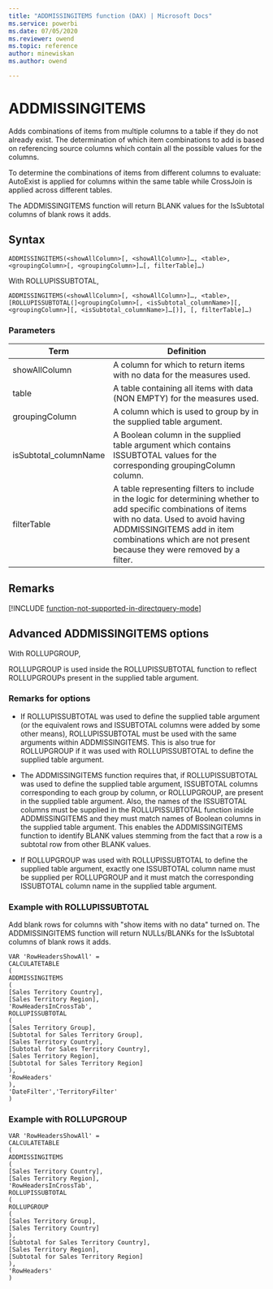 ```yaml
---
title: "ADDMISSINGITEMS function (DAX) | Microsoft Docs"
ms.service: powerbi 
ms.date: 07/05/2020
ms.reviewer: owend
ms.topic: reference
author: minewiskan
ms.author: owend

---
```

# ADDMISSINGITEMS
  
Adds combinations of items from multiple columns to a table if they do not already exist. The determination of which item combinations to add is based on referencing source columns which contain all the possible values for the columns.  
  
To determine the combinations of items from different columns to evaluate: AutoExist is applied for columns within the same table while CrossJoin is applied across different tables.  
  
The ADDMISSINGITEMS function will return BLANK values for the IsSubtotal columns of blank rows it adds.  
  
## Syntax  
  
```dax
ADDMISSINGITEMS(<showAllColumn>[, <showAllColumn>]…, <table>, <groupingColumn>[, <groupingColumn>]…[, filterTable]…)  
```

With ROLLUPISSUBTOTAL,

```dax
ADDMISSINGITEMS(<showAllColumn>[, <showAllColumn>]…, <table>, [ROLLUPISSUBTOTAL(]<groupingColumn>[, <isSubtotal_columnName>][, <groupingColumn>][, <isSubtotal_columnName>]…[)], [, filterTable]…)  
```
  
### Parameters  
  
|Term|Definition|  
|--------|--------------|  
|showAllColumn|A column for which to return items with no data for the measures used.|  
|table|A table containing all items with data (NON EMPTY) for the measures used.|  
|groupingColumn|A column which is used to group by in the supplied table argument.|  
|isSubtotal_columnName|A Boolean column in the supplied table argument which contains ISSUBTOTAL values for the corresponding groupingColumn column.|  
|filterTable|A table representing filters to include in the logic for determining whether to add specific combinations of items with no data. Used to avoid having ADDMISSINGITEMS add in item combinations which are not present because they were removed by a filter.|  
  
## Remarks

[!INCLUDE [function-not-supported-in-directquery-mode](includes/function-not-supported-in-directquery-mode.md)]

## Advanced ADDMISSINGITEMS options

With ROLLUPGROUP,

ROLLUPGROUP is used inside the ROLLUPISSUBTOTAL function to reflect ROLLUPGROUPs present in the supplied table argument.  
  
### Remarks for options
  
- If ROLLUPISSUBTOTAL was used to define the supplied table argument (or the equivalent rows and ISSUBTOTAL columns were added by some other means), ROLLUPISSUBTOTAL must be used with the same arguments within ADDMISSINGITEMS. This is also true for ROLLUPGROUP if it was used with ROLLUPISSUBTOTAL to define the supplied table argument.  
  
- The ADDMISSINGITEMS function requires that, if ROLLUPISSUBTOTAL was used to define the supplied table argument, ISSUBTOTAL columns corresponding to each group by column, or ROLLUPGROUP, are present in the supplied table argument. Also, the names of the ISSUBTOTAL columns must be supplied in the ROLLUPISSUBTOTAL function inside ADDMISSINGITEMS and they must match names of Boolean columns in the supplied table argument. This enables the ADDMISSINGITEMS function to identify BLANK values stemming from the fact that a row is a subtotal row from other BLANK values.  
  
- If ROLLUPGROUP was used with ROLLUPISSUBTOTAL to define the supplied table argument, exactly one ISSUBTOTAL column name must be supplied per ROLLUPGROUP and it must match the corresponding ISSUBTOTAL column name in the supplied table argument.  
  
### Example with ROLLUPISSUBTOTAL

Add blank rows for columns with "show items with no data" turned on. The ADDMISSINGITEMS function will return NULLs/BLANKs for the IsSubtotal columns of blank rows it adds.  
  
```dax
VAR 'RowHeadersShowAll' =
CALCULATETABLE
(  
ADDMISSINGITEMS
(  
[Sales Territory Country],
[Sales Territory Region],
'RowHeadersInCrossTab',
ROLLUPISSUBTOTAL
(  
[Sales Territory Group],
[Subtotal for Sales Territory Group],
[Sales Territory Country],
[Subtotal for Sales Territory Country],
[Sales Territory Region],
[Subtotal for Sales Territory Region]
),
'RowHeaders'
),
'DateFilter','TerritoryFilter'
)  
```

### Example with ROLLUPGROUP  
  
```dax
VAR 'RowHeadersShowAll' =
CALCULATETABLE
(  
ADDMISSINGITEMS
(  
[Sales Territory Country],
[Sales Territory Region],
'RowHeadersInCrossTab',
ROLLUPISSUBTOTAL
(  
ROLLUPGROUP
(  
[Sales Territory Group],
[Sales Territory Country]
),
[Subtotal for Sales Territory Country],
[Sales Territory Region],
[Subtotal for Sales Territory Region]
),
'RowHeaders'
)  
```
